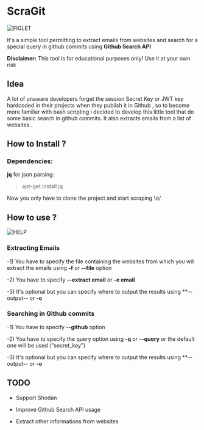 # ScraGit #

![FIGLET](https://imgur.com/p6UNh64.png)

It's a simple tool permitting to extract emails from websites and search for a special query in github commits using **Github Search API**

**Disclaimer:** This tool is for educational purposes only! Use it at your own risk

## Idea ##

A lot of unaware developers forget the session Secret Key or JWT key hardcoded in their projects when they publish it in Github , so to become more familiar with bash scripting
i decided to develop this little tool that do some basic search in github commits. It also extracts emails from a list of websites .

## How to Install ? ##

### Dependencies: ###

**jq** for json parsing:

> apt-get install jq

Now you only have to clone the project and start scraping \o/

## How to use ? ##

![HELP](https://imgur.com/tkSi3Nb.png)

### Extracting Emails ###

-1) You have to specify the file containing the websites from which you will extract the emails using **-f** or **--file** option

-2) You have to specify **--extract email** or **-e email**

-3) It's optional but you can specify where to output the results using **--output-- or **-o**

### Searching in Github commits ###

-1) You have to specify **--github** option 

-2) You have to specify the query option using **-q** or **--query** or the default one will be used ("secret_key")

-3) It's optional but you can specify where to output the results using **--output-- or **-o**

## TODO ##

+ Support Shodan

+ Improve Github Search API usage

+ Extract other informations from websites
